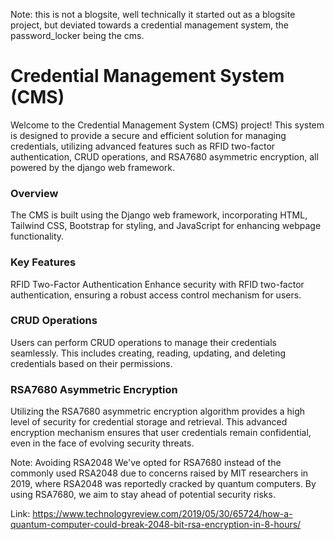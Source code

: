 Note: this is not a blogsite, well technically it started out as a blogsite project, but deviated towards a credential management system, the password_locker being the cms.
# Credential Management System (CMS)
Welcome to the Credential Management System (CMS) project! This system is designed to provide a secure and efficient solution for managing credentials, utilizing advanced features such as RFID two-factor authentication, CRUD operations, and RSA7680 asymmetric encryption, all powered by the django web framework.

### Overview
The CMS is built using the Django web framework, incorporating HTML, Tailwind CSS, Bootstrap for styling, and JavaScript for enhancing webpage functionality.

### Key Features
RFID Two-Factor Authentication
Enhance security with RFID two-factor authentication, ensuring a robust access control mechanism for users.

### CRUD Operations
Users can perform CRUD operations to manage their credentials seamlessly. This includes creating, reading, updating, and deleting credentials based on their permissions.

### RSA7680 Asymmetric Encryption
Utilizing the RSA7680 asymmetric encryption algorithm provides a high level of security for credential storage and retrieval. This advanced encryption mechanism ensures that user credentials remain confidential, even in the face of evolving security threats.

Note: Avoiding RSA2048 
We've opted for RSA7680 instead of the commonly used RSA2048 due to concerns raised by MIT researchers in 2019, where RSA2048 was reportedly cracked by quantum computers. By using RSA7680, we aim to stay ahead of potential security risks.

Link: https://www.technologyreview.com/2019/05/30/65724/how-a-quantum-computer-could-break-2048-bit-rsa-encryption-in-8-hours/

